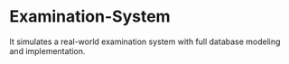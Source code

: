 # Examination-System
It simulates a real-world examination system with full database modeling and implementation.
